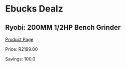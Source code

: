 
# Ebucks Dealz
## Ryobi: 200MM 1/2HP Bench Grinder
[Product Page](https://www.ebucks.com/web/shop/productSelected.do?prodId=335334253&catId=336131693)

Price: R2199.00

Savings: 100.0


	